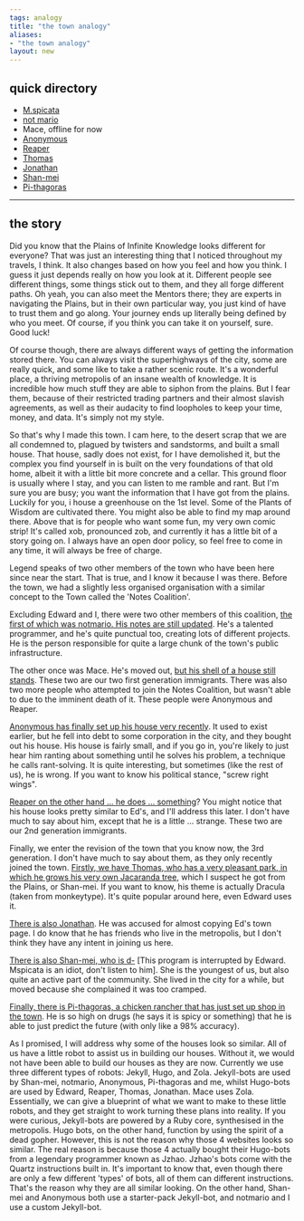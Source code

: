 ```yaml
---
tags: analogy
title: "the town analogy"
aliases:
- "the town analogy"
layout: new
---
```


## quick directory

- [M.spicata](https://spicata.99000000.xyz/)
- [not mario](https://notmario.github.io/thenotes/)
- Mace, offline for now
- [Anonymous](https://anonymoof1528.github.io/into-the-shadow-garten/)
- [Reaper](https://grim4reaper.github.io/Year11Notes/)
- [Thomas](https://nottacoz.github.io/jacaranda/)
- [Jonathan](https://supaqwerty.github.io/notes-dump/)
- [Shan-mei](https://shan-mei.github.io/shanmeis-notes/)
- [Pi-thagoras](https://pi-thagoras.github.io/the-chicken-pen/)

---

## the story

Did you know that the Plains of Infinite Knowledge looks different for everyone? That was just an interesting thing that I noticed throughout my travels, I think. It also changes based on how you feel and how you think. I guess it just depends really on how you look at it. Different people see different things, some things stick out to them, and they all forge different paths. Oh yeah, you can also meet the Mentors there; they are experts in navigating the Plains, but in their own particular way, you just kind of have to trust them and go along. Your journey ends up literally being defined by who you meet. Of course, if you think you can take it on yourself, sure. Good luck!

Of course though, there are always different ways of getting the information stored there. You can always visit the superhighways of the city, some are really quick, and some like to take a rather scenic route. It's a wonderful place, a thriving metropolis of an insane wealth of knowledge. It is incredible how much stuff they are able to siphon from the plains. But I fear them, because of their restricted trading partners and their almost slavish agreements, as well as their audacity to find loopholes to keep your time, money, and data. It's simply not my style.

So that's why I made this town. I cam here, to the desert scrap that we are all condemned to, plagued by twisters and sandstorms, and built a small house. That house, sadly does not exist, for I have demolished it, but the complex you find yourself in is built on the very foundations of that old home, albeit it with a little bit more concrete and a cellar. This ground floor is usually where I stay, and you can listen to me ramble and rant. But I'm sure you are busy; you want the information that I have got from the plains. Luckily for you, i house a greenhouse on the 1st level. Some of the Plants of Wisdom are cultivated there. You might also be able to find my map around there. Above that is for people who want some fun, my very own comic strip! It's called xob, pronounced zob, and currently it has a little bit of a story going on. I always have an open door policy, so feel free to come in any time, it will always be free of charge.

Legend speaks of two other members of the town who have been here since near the start. That is true, and I know it because I was there. Before the town, we had a slightly less organised organisation with a similar concept to the Town called the 'Notes Coalition'.

Excluding Edward and I, there were two other members of this coalition, [the first of which was notmario. His notes are still updated](https://notmario.github.io/thenotes/). He's a talented programmer, and he's quite punctual too, creating lots of different projects. He is the person responsible for quite a large chunk of the town's public infrastructure.

The other once was Mace. He's moved out, [but his shell of a house still stands](https://macesnotes.netlify.app/). These two are our two first generation immigrants. There was also two more people who attempted to join the Notes Coalition, but wasn't able to due to the imminent death of it. These people were Anonymous and Reaper.

[Anonymous has finally set up his house very recently](https://anonymoof1528.github.io/into-the-shadow-garten/). It used to exist earlier, but he fell into debt to some corporation in the city, and they bought out his house. His house is fairly small, and if you go in, you're likely to just hear him ranting about something until he solves his problem, a technique he calls rant-solving. It is quite interesting, but sometimes (like the rest of us), he is wrong. If you want to know his political stance, "screw right wings".

[Reaper on the other hand ... he does ... something](https://grim4reaper.github.io/Year11Notes/)? You might notice that his house looks pretty similar to Ed's, and I'll address this later. I don't have much to say about him, except that he is a little ... strange. These two are our 2nd generation immigrants.

Finally, we enter the revision of the town that you know now, the 3rd generation. I don't have much to say about them, as they only recently joined the town. [Firstly, we have Thomas, who has a very pleasant park, in which he grows his very own Jacaranda tree](https://nottacoz.github.io/jacaranda/), which I suspect he got from the Plains, or Shan-mei. If you want to know, his theme is actually Dracula (taken from monkeytype). It's quite popular around here, even Edward uses it.

[There is also Jonathan](https://supaqwerty.github.io/notes-dump/). He was accused for almost copying Ed's town page. I do know that he has friends who live in the metropolis, but I don't think they have any intent in joining us here.

[There is also Shan-mei, who is d-](https://shan-mei.github.io/shanmeis-notes/) [This program is interrupted by Edward. Mspicata is an idiot, don't listen to him]. She is the youngest of us, but also quite an active part of the community. She lived in the city for a while, but moved because she complained it was too cramped.

[Finally, there is Pi-thagoras, a chicken rancher that has just set up shop in the town](https://pi-thagoras.github.io/the-chicken-pen/). He is so high on drugs (he says it is spicy or something) that he is able to just predict the future (with only like a 98% accuracy).

As I promised, I will address why some of the houses look so similar. All of us have a little robot to assist us in building our houses. Without it, we would not have been able to build our houses as they are now. Currently we use three different types of robots: Jekyll, Hugo, and Zola. Jekyll-bots are used by Shan-mei, notmario, Anonymous, Pi-thagoras and me, whilst Hugo-bots are used by Edward, Reaper, Thomas, Jonathan. Mace uses Zola. Essentially, we can give a blueprint of what we want to make to these little robots, and they get straight to work turning these plans into reality. If you were curious, Jekyll-bots are powered by a Ruby core, synthesised in the metropolis. Hugo bots, on the other hand, function by using the spirit of a dead gopher. However, this is not the reason why those 4 websites looks so similar. The real reason is because those 4 actually bought their Hugo-bots from a legendary programmer known as Jzhao. Jzhao's bots come with the Quartz instructions built in. It's important to know that, even though there are only a few different 'types' of bots, all of them can different instructions. That's the reason why they are all similar looking. On the other hand, Shan-mei and Anonymous both use a starter-pack Jekyll-bot, and notmario and I use a custom Jekyll-bot.
